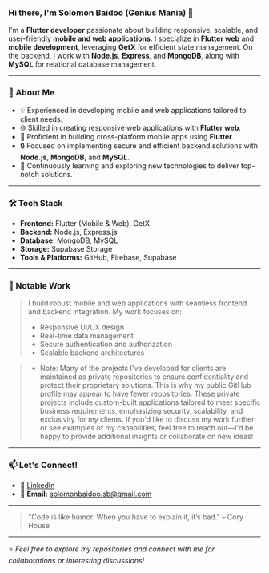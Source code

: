 ### Hi there, I'm Solomon Baidoo (Genius Mania) 👋

I'm a **Flutter developer** passionate about building responsive, scalable, and user-friendly **mobile and web applications**. I specialize in **Flutter web** and **mobile development**, leveraging **GetX** for efficient state management. On the backend, I work with **Node.js**, **Express**, and **MongoDB**, along with **MySQL** for relational database management.

---

### 🚀 About Me
- 💡 Experienced in developing mobile and web applications tailored to client needs.
- 🌐 Skilled in creating responsive web applications with **Flutter web**.
- 📱 Proficient in building cross-platform mobile apps using **Flutter**.
- 🔒 Focused on implementing secure and efficient backend solutions with **Node.js**, **MongoDB**, and **MySQL**.
- 🌱 Continuously learning and exploring new technologies to deliver top-notch solutions.

---

### 🛠️ Tech Stack
- **Frontend:** Flutter (Mobile & Web), GetX
- **Backend:** Node.js, Express.js
- **Database:** MongoDB, MySQL
- **Storage:** Supabase Storage
- **Tools & Platforms:** GitHub, Firebase, Supabase

---

### 💼 Notable Work

> I build robust mobile and web applications with seamless frontend and backend integration. My work focuses on:
> - Responsive UI/UX design
> - Real-time data management
> - Secure authentication and authorization
> - Scalable backend architectures

> - Note: Many of the projects I've developed for clients are maintained as private repositories to ensure confidentiality and protect their proprietary solutions. This is why my public GitHub profile may appear to have fewer repositories. These private projects include custom-built applications tailored to meet specific business requirements, emphasizing security, scalability, and exclusivity for my clients. If you'd like to discuss my work further or see examples of my capabilities, feel free to reach out—I'd be happy to provide additional insights or collaborate on new ideas!
---

### 📫 Let's Connect!
- 💼 [LinkedIn](https://www.linkedin.com/in/solomon-baidoo/)
- 📩 **Email:** solomonbaidoo.sb@gmail.com

---

> "Code is like humor. When you have to explain it, it’s bad." – Cory House

---

⭐️ *Feel free to explore my repositories and connect with me for collaborations or interesting discussions!*

